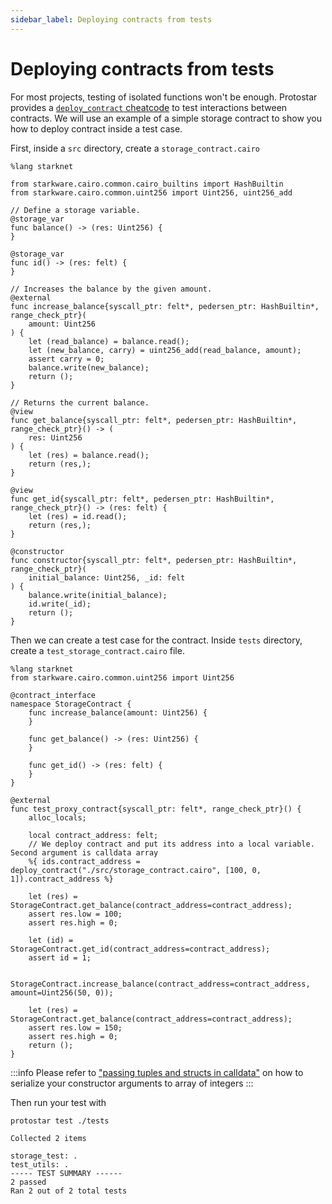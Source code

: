 ```yaml
---
sidebar_label: Deploying contracts from tests
---
```


# Deploying contracts from tests

For most projects, testing of isolated functions won't be enough.
Protostar provides a [`deploy_contract` cheatcode](02-cheatcodes/deploy-contract.md) to test interactions between contracts.
We will use an example of a simple storage contract to show you how to deploy contract inside a test case.

First, inside a `src` directory, create a `storage_contract.cairo`
```cairo title="src/storage_contract.cairo"
%lang starknet

from starkware.cairo.common.cairo_builtins import HashBuiltin
from starkware.cairo.common.uint256 import Uint256, uint256_add

// Define a storage variable.
@storage_var
func balance() -> (res: Uint256) {
}

@storage_var
func id() -> (res: felt) {
}

// Increases the balance by the given amount.
@external
func increase_balance{syscall_ptr: felt*, pedersen_ptr: HashBuiltin*, range_check_ptr}(
    amount: Uint256
) {
    let (read_balance) = balance.read();
    let (new_balance, carry) = uint256_add(read_balance, amount);
    assert carry = 0;
    balance.write(new_balance);
    return ();
}

// Returns the current balance.
@view
func get_balance{syscall_ptr: felt*, pedersen_ptr: HashBuiltin*, range_check_ptr}() -> (
    res: Uint256
) {
    let (res) = balance.read();
    return (res,);
}

@view
func get_id{syscall_ptr: felt*, pedersen_ptr: HashBuiltin*, range_check_ptr}() -> (res: felt) {
    let (res) = id.read();
    return (res,);
}

@constructor
func constructor{syscall_ptr: felt*, pedersen_ptr: HashBuiltin*, range_check_ptr}(
    initial_balance: Uint256, _id: felt
) {
    balance.write(initial_balance);
    id.write(_id);
    return ();
}
```
Then we can create a test case for the contract.
Inside `tests` directory, create a `test_storage_contract.cairo` file.
```cairo title="tests/test_storage_contract.cairo"
%lang starknet
from starkware.cairo.common.uint256 import Uint256

@contract_interface
namespace StorageContract {
    func increase_balance(amount: Uint256) {
    }

    func get_balance() -> (res: Uint256) {
    }

    func get_id() -> (res: felt) {
    }
}

@external
func test_proxy_contract{syscall_ptr: felt*, range_check_ptr}() {
    alloc_locals;

    local contract_address: felt;
    // We deploy contract and put its address into a local variable. Second argument is calldata array
    %{ ids.contract_address = deploy_contract("./src/storage_contract.cairo", [100, 0, 1]).contract_address %}

    let (res) = StorageContract.get_balance(contract_address=contract_address);
    assert res.low = 100;
    assert res.high = 0;

    let (id) = StorageContract.get_id(contract_address=contract_address);
    assert id = 1;

    StorageContract.increase_balance(contract_address=contract_address, amount=Uint256(50, 0));

    let (res) = StorageContract.get_balance(contract_address=contract_address);
    assert res.low = 150;
    assert res.high = 0;
    return ();
}
```

:::info
Please refer to ["passing tuples and structs in calldata"](https://www.cairo-lang.org/docs/hello_starknet/more_features.html#passing-tuples-and-structs-in-calldata) on how to serialize your constructor arguments to array of integers
:::

Then run your test with
```shell
protostar test ./tests
```

```console title="expected result"
Collected 2 items

storage_test: .
test_utils: .
----- TEST SUMMARY ------
2 passed
Ran 2 out of 2 total tests
```
